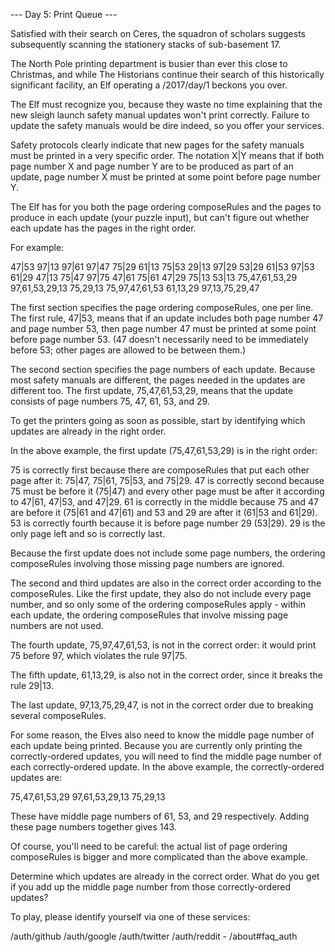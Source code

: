 --- Day 5: Print Queue ---

Satisfied with their search on Ceres, the squadron of scholars suggests subsequently scanning the stationery stacks of sub-basement 17.

 The North Pole printing department is busier than ever this close to Christmas, and while The Historians continue their search of this historically significant facility, an Elf operating a /2017/day/1 beckons you over.

 The Elf must recognize you, because they waste no time explaining that the new sleigh launch safety manual updates won't print correctly. Failure to update the safety manuals would be dire indeed, so you offer your services.

 Safety protocols clearly indicate that new pages for the safety manuals must be printed in a very specific order. The notation X|Y means that if both page number X and page number Y are to be produced as part of an update, page number X must be printed at some point before page number Y.

 The Elf has for you both the page ordering composeRules and the pages to produce in each update (your puzzle input), but can't figure out whether each update has the pages in the right order.

 For example:

 47|53 97|13 97|61 97|47 75|29 61|13 75|53 29|13 97|29 53|29 61|53 97|53 61|29 47|13 75|47 97|75 47|61 75|61 47|29 75|13 53|13 75,47,61,53,29 97,61,53,29,13 75,29,13 75,97,47,61,53 61,13,29 97,13,75,29,47 

The first section specifies the page ordering composeRules, one per line. The first rule, 47|53, means that if an update includes both page number 47 and page number 53, then page number 47 must be printed at some point before page number 53. (47 doesn't necessarily need to be immediately before 53; other pages are allowed to be between them.)

 The second section specifies the page numbers of each update. Because most safety manuals are different, the pages needed in the updates are different too. The first update, 75,47,61,53,29, means that the update consists of page numbers 75, 47, 61, 53, and 29.

 To get the printers going as soon as possible, start by identifying which updates are already in the right order.

 In the above example, the first update (75,47,61,53,29) is in the right order:

 
75 is correctly first because there are composeRules that put each other page after it: 75|47, 75|61, 75|53, and 75|29. 
47 is correctly second because 75 must be before it (75|47) and every other page must be after it according to 47|61, 47|53, and 47|29. 
61 is correctly in the middle because 75 and 47 are before it (75|61 and 47|61) and 53 and 29 are after it (61|53 and 61|29). 
53 is correctly fourth because it is before page number 29 (53|29). 
29 is the only page left and so is correctly last. 
 

Because the first update does not include some page numbers, the ordering composeRules involving those missing page numbers are ignored.

 The second and third updates are also in the correct order according to the composeRules. Like the first update, they also do not include every page number, and so only some of the ordering composeRules apply - within each update, the ordering composeRules that involve missing page numbers are not used.

 The fourth update, 75,97,47,61,53, is not in the correct order: it would print 75 before 97, which violates the rule 97|75.

 The fifth update, 61,13,29, is also not in the correct order, since it breaks the rule 29|13.

 The last update, 97,13,75,29,47, is not in the correct order due to breaking several composeRules.

 For some reason, the Elves also need to know the middle page number of each update being printed. Because you are currently only printing the correctly-ordered updates, you will need to find the middle page number of each correctly-ordered update. In the above example, the correctly-ordered updates are:

 75,47,61,53,29 97,61,53,29,13 75,29,13 

These have middle page numbers of 61, 53, and 29 respectively. Adding these page numbers together gives 143.

 Of course, you'll need to be careful: the actual list of page ordering composeRules is bigger and more complicated than the above example.

 Determine which updates are already in the correct order. What do you get if you add up the middle page number from those correctly-ordered updates?

 To play, please identify yourself via one of these services:

 /auth/github /auth/google /auth/twitter /auth/reddit - /about#faq_auth

 